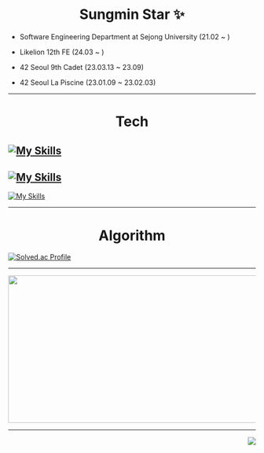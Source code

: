 <div align="center">
  
# Sungmin Star ✨
</div>

- Software Engineering Department at Sejong University (21.02 ~ )

- Likelion 12th FE (24.03 ~ )

- 42 Seoul 9th Cadet (23.03.13 ~ 23.09)

- 42 Seoul La Piscine (23.01.09 ~ 23.02.03)

---

<div align="center">

# Tech
</div>

[![My Skills](https://skillicons.dev/icons?i=css,html,react,js)](https://skillicons.dev)
- 
[![My Skills](https://skillicons.dev/icons?i=c,py)](https://skillicons.dev)
-
[![My Skills](https://skillicons.dev/icons?i=discord,figma,git,github,notion,vscode)](https://skillicons.dev)

---
<div align="center">

# Algorithm
</div>

[![Solved.ac Profile](http://mazassumnida.wtf/api/v2/generate_badge?boj=sungmin8453)](https://solved.ac/sungmin8453/)

---
<div align="center">

<a href="https://github.com/devxb/gitanimals">
<img
  src="https://render.gitanimals.org/farms/sungminstar"
  width="777"
  height="300"
/>
</a>
</div>

---

<div align="right">
<a href="https://hits.seeyoufarm.com"><img src="https://hits.seeyoufarm.com/api/count/incr/badge.svg?url=https%3A%2F%2Fgithub.com%2Fsungminstar&count_bg=%23FFD369&title_bg=%23B2B1B9&icon=smugmug.svg&icon_color=%23E7E7E7&title=visitors&edge_flat=false"/></a>
</div>
  


